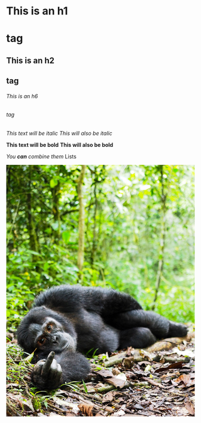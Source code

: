 # This is an h1 <h1> tag
## This is an h2 <h2> tag
###### This is an h6 <h6> tag

*This text will be italic*
_This will also be italic_

**This text will be bold**
__This will also be bold__

_You **can** combine them_
Lists

![This is an image](/images/ChimpFinger.jpg)
